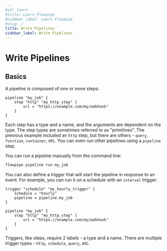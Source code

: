 ```yaml
---
#id: learn
#title: Learn Flowpipe
#sidebar_label: Learn Flowpipe
#slug: /
title: Write Pipelines
sidebar_label: Write Pipelines
---
```


# Write Pipelines

## Basics

A pipeline is composed of one or more steps:


```hcl
pipeline "my_job" {
    step "http" "my_http_step" {
        url = "https://example.com/my/webhook"
    }
}
```

Each step has a type and a name, and the arguments are dependent on the type.  The step types are sometimes referred to as "primitives".  The previous example included an `http` step, but there are others - `query`, `function`, `container`, etc.  You can even run other pipelines using a `pipeline` step.


You can run a pipeline manually from the command line:
```bash
flowpipe pipeline run my_job
```

You can also define a trigger that will start the pipeline in response to an event.  For example, you can run it on a schedule with an `interval` trigger:

```hcl
trigger "schedule" "my_hourly_trigger" {
    schedule = "hourly"
    pipeline = pipeline.my_job
}

pipeline "my_job" {
    step "http" "my_http_step" {
        url = "https://example.com/my/webhook"
    }
}
```

Triggers, like steps, require 2 labels - a type and a name.  There are multiple trigger types -  `http`, `schedule`, `query`, etc.
